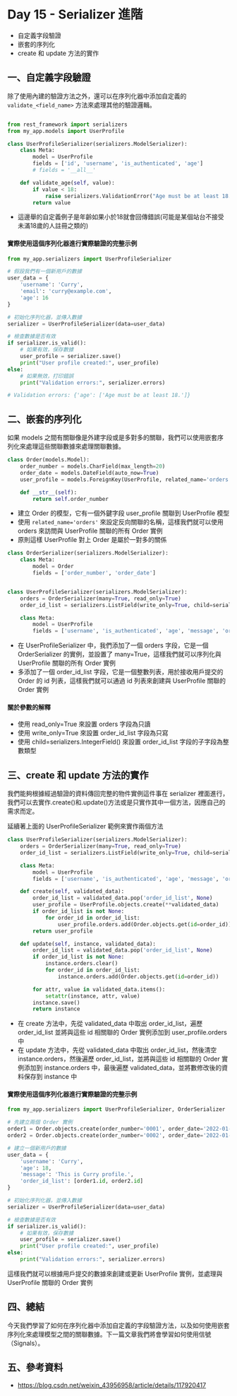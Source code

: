 # Day 15 -  Serializer 進階
- 自定義字段驗證
- 嵌套的序列化
- create 和 update 方法的實作


## 一、自定義字段驗證
除了使用內建的驗證方法之外，還可以在序列化器中添加自定義的 `validate_<field_name>` 方法來處理其他的驗證邏輯。

```python

from rest_framework import serializers
from my_app.models import UserProfile

class UserProfileSerializer(serializers.ModelSerializer):
    class Meta:
        model = UserProfile
        fields = ['id', 'username', 'is_authenticated', 'age']
        # fields = '__all__'

    def validate_age(self, value):
        if value < 18:
            raise serializers.ValidationError("Age must be at least 18.")
        return value
```
- 這邊舉的自定義例子是年齡如果小於18就會回傳錯誤(可能是某個站台不接受未滿18歲的人註冊之類的)

#### 實際使用這個序列化器進行實際驗證的完整示例

```python
from my_app.serializers import UserProfileSerializer

# 假設我們有一個新用戶的數據
user_data = {
    'username': 'Curry',
    'email': 'curry@example.com',
    'age': 16  
}

# 初始化序列化器，並傳入數據
serializer = UserProfileSerializer(data=user_data)

# 檢查數據是否有效
if serializer.is_valid():
    # 如果有效，保存數據
    user_profile = serializer.save()
    print("User profile created:", user_profile)
else:
    # 如果無效，打印錯誤
    print("Validation errors:", serializer.errors)

# Validation errors: {'age': ['Age must be at least 18.']}
```

## 二、嵌套的序列化

如果 models 之間有關聯像是外建字段或是多對多的關聯，我們可以使用嵌套序列化來處理這些關聯數據來處理關聯數據。

```python
class Order(models.Model):
    order_number = models.CharField(max_length=20)
    order_date = models.DateField(auto_now=True)
    user_profile = models.ForeignKey(UserProfile, related_name='orders', on_delete=models.CASCADE)

    def __str__(self):
        return self.order_number
```
- 建立 Order 的模型，它有一個外鍵字段 user_profile 關聯到 UserProfile 模型
- 使用 `related_name='orders'` 來設定反向關聯的名稱，這樣我們就可以使用 orders 來訪問與 UserProfile 關聯的所有 Order 實例
- 原則這樣 UserProfile 對上 Order 是屬於一對多的關係

```python
class OrderSerializer(serializers.ModelSerializer):
    class Meta:
        model = Order
        fields = ['order_number', 'order_date']


class UserProfileSerializer(serializers.ModelSerializer):
    orders = OrderSerializer(many=True, read_only=True)
    order_id_list = serializers.ListField(write_only=True, child=serializers.IntegerField(), required=False)

    class Meta:
        model = UserProfile
        fields = ['username', 'is_authenticated', 'age', 'message', 'orders']
```
- 在 UserProfileSerializer 中，我們添加了一個 orders 字段，它是一個 OrderSerializer 的實例，並設置了 many=True，這樣我們就可以序列化與 UserProfile 關聯的所有 Order 實例
- 多添加了一個 order_id_list 字段，它是一個整數列表，用於接收用戶提交的 Order 的 id 列表，這樣我們就可以通過 id 列表來創建與 UserProfile 關聯的 Order 實例

#### 關於參數的解釋
- 使用 read_only=True 來設置 orders 字段為只讀
- 使用 write_only=True 來設置 order_id_list 字段為只寫
- 使用 child=serializers.IntegerField() 來設置 order_id_list 字段的子字段為整數類型


## 三、create 和 update 方法的實作
我們能夠根據經過驗證的資料傳回完整的物件實例這件事在 serializer 裡面進行，我們可以去實作.create()和.update()方法或是只實作其中一個方法，因應自己的需求而定。

延續著上面的 UserProfileSerializer 範例來實作兩個方法 
```python
class UserProfileSerializer(serializers.ModelSerializer):
    orders = OrderSerializer(many=True, read_only=True)
    order_id_list = serializers.ListField(write_only=True, child=serializers.IntegerField(), required=False)

    class Meta:
        model = UserProfile
        fields = ['username', 'is_authenticated', 'age', 'message', 'orders']

    def create(self, validated_data):
        order_id_list = validated_data.pop('order_id_list', None)
        user_profile = UserProfile.objects.create(**validated_data)
        if order_id_list is not None:
            for order_id in order_id_list:
                user_profile.orders.add(Order.objects.get(id=order_id))
        return user_profile

    def update(self, instance, validated_data):
        order_id_list = validated_data.pop('order_id_list', None)
        if order_id_list is not None:
            instance.orders.clear()
            for order_id in order_id_list:
                instance.orders.add(Order.objects.get(id=order_id))

        for attr, value in validated_data.items():
            setattr(instance, attr, value)
        instance.save()
        return instance
```
- 在 create 方法中，先從 validated_data 中取出 order_id_list，遍歷 order_id_list 並將與這些 id 相關聯的 Order 實例添加到 user_profile.orders 中
- 在 update 方法中，先從 validated_data 中取出 order_id_list，然後清空 instance.orders，然後遍歷 order_id_list，並將與這些 id 相關聯的 Order 實例添加到 instance.orders 中，最後遍歷 validated_data，並將數修改後的資料保存到 instance 中

#### 實際使用這個序列化器進行實際驗證的完整示例
```python
from my_app.serializers import UserProfileSerializer, OrderSerializer

# 先建立兩個 Order 實例
order1 = Order.objects.create(order_number='0001', order_date='2022-01-01')
order2 = Order.objects.create(order_number='0002', order_date='2022-01-02')

# 建立一個新用戶的數據
user_data = {
    'username': 'Curry',
    'age': 18,
    'message': 'This is Curry profile.',
    'order_id_list': [order1.id, order2.id]
}

# 初始化序列化器，並傳入數據
serializer = UserProfileSerializer(data=user_data)

# 檢查數據是否有效
if serializer.is_valid():
    # 如果有效，保存數據
    user_profile = serializer.save()
    print("User profile created:", user_profile)
else:
    print("Validation errors:", serializer.errors)

```
這樣我們就可以根據用戶提交的數據來創建或更新 UserProfile 實例，並處理與 UserProfile 關聯的 Order 實例

## 四、總結
今天我們學習了如何在序列化器中添加自定義的字段驗證方法，以及如何使用嵌套序列化來處理模型之間的關聯數據。下一篇文章我們將會學習如何使用信號（Signals）。

## 五、參考資料
- https://blog.csdn.net/weixin_43956958/article/details/117920417
